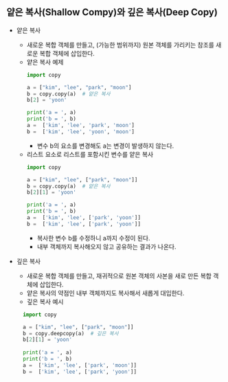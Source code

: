 ## 얕은 복사(Shallow Compy)와 깊은 복사(Deep Copy)
- 얕은 복사
  - 새로운 복합 객체를 만들고, (가능한 범위까지) 원본 객체를 가리키는 참조를 새로운 복합 객체에 삽입한다.
  - 얕은 복사 예제
    ```python
    import copy

    a = ["kim", "lee", "park", "moon"]
    b = copy.copy(a)  # 얕은 복사
    b[2] = 'yoon'

    print('a = ', a)
    print('b = ', b)
    a =  ['kim', 'lee', 'park', 'moon']
    b =  ['kim', 'lee', 'yoon', 'moon']
    ```
    - 변수 b의 요소를 변경해도 a는 변경이 발생하지 않는다.
  - 리스트 요소로 리스트를 포함시킨 변수를 얕은 복사
    ```python
    import copy

    a = ["kim", "lee", ["park", "moon"]]
    b = copy.copy(a)  # 얕은 복사
    b[2][1] = 'yoon'

    print('a = ', a)
    print('b = ', b)
    a =  ['kim', 'lee', ['park', 'yoon']]
    b =  ['kim', 'lee', ['park', 'yoon']]
    ```
    - 복사한 변수 b를 수정하니 a까지 수정이 된다. 
    - 내부 객체까지 복사해오지 않고 공유하는 결과가 나온다.

- 깊은 복사
  - 새로운 복합 객체를 만들고, 재귀적으로 원본 객체의 사본을 새로 만든 복합 객체에 삽입한다.
  - 얕은 복사의 약점인 내부 객체까지도 복사해서 새롭게 대입한다.
  - 깊은 복사 예시
  ```python
    import copy

    a = ["kim", "lee", ["park", "moon"]]
    b = copy.deepcopy(a)  # 깊은 복사
    b[2][1] = 'yoon'
    
    print('a = ', a)
    print('b = ', b)
    a =  ['kim', 'lee', ['park', 'moon']]
    b =  ['kim', 'lee', ['park', 'yoon']]
  ```
